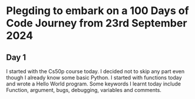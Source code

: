 # Plegding to embark on a 100 Days of Code Journey from 23rd September 2024


## Day 1
I started with the Cs50p course today. I decided not to skip any part even though I already know some basic Python.  I started with functions today and wrote a Hello World program. Some keywords I learnt today include  Function, argument, bugs, debugging, variables and comments.
